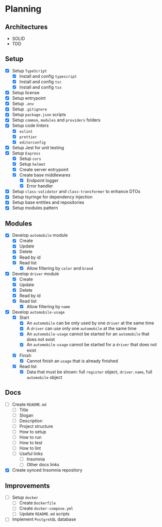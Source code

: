 # Planning

## Architectures

- SOLID
- TDD

## Setup

- [x] Setup `TypeScript`
  - [x] Install and config `typescript`
  - [x] Install and config `tsc`
  - [x] Install and config `tsx`
- [x] Setup license
- [x] Setup entrypoint
- [x] Setup `.env`
- [x] Setup `.gitignore`
- [x] Setup `package.json` scripts
- [x] Setup `common`, `modules` and `providers` folders
- [x] Setup code linters
  - [x] `eslint`
  - [x] `prettier`
  - [x] `editorconfig`
- [x] Setup Jest for unit testing
- [x] Setup `Express`
  - [x] Setup `cors`
  - [x] Setup `helmet`
  - [x] Create server entrypoint
  - [x] Create base middlewares
    - [x] Endpoint logger
    - [x] Error handler
- [x] Setup `class-validator` and `class-transformer` to enhance DTOs
- [x] Setup tsyringe for dependency injection
- [x] Setup base entities and repositories
- [x] Setup modules pattern

## Modules

- [x] Develop `automobile` module
  - [x] Create
  - [x] Update
  - [x] Delete
  - [x] Read by id
  - [x] Read list
    - [x] Allow filtering by `color` and `brand`
- [x] Develop `driver` module
  - [x] Create
  - [x] Update
  - [x] Delete
  - [x] Read by id
  - [x] Read list
    - [x] Allow filtering by `name`
- [x] Develop `automobile-usage`
  - [x] Start
    - [x] An `automobile` can be only used by one `driver` at the same time
    - [x] A `driver` can use only one `automobile` at the same time  
    - [x] An `automobile-usage` cannot be started for an `automobile` that does not exist  
    - [x] An `automobile-usage` cannot be started for a `driver` that does not exist  
  - [x] Finish
    - [x] Cannot finish an `usage` that is already finished
  - [x] Read list
    - [x] Data that must be shown: full `register` object, `driver.name`, full `automobile` object
  
## Docs

- [ ] Create `README.md`
  - [ ] Title
  - [ ] Slogan
  - [ ] Description
  - [ ] Project structure
  - [ ] How to setup
  - [ ] How to run
  - [ ] How to test
  - [ ] How to lint
  - [ ] Useful links
    - [ ] Insomnia
    - [ ] Other docs links
- [x] Create synced Insomnia repository

## Improvements

- [ ] Setup `docker`
  - [ ] Create `Dockerfile`
  - [ ] Create `docker-compose.yml`
  - [ ] Update `README.md` scripts
- [ ] Implement `PostgreSQL` database

